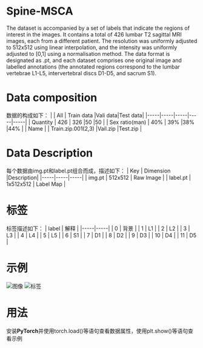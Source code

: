 # Spine-MSCA
The dataset is accompanied by a set of labels that indicate the regions of interest in the images. It contains a total of 426 lumbar T2 sagittal MRI images, each from a different patient. The resolution was uniformly adjusted to 512x512 using linear interpolation, and the intensity was uniformly adjusted to [0,1] using a normalisation method. The data format is designated as .pt, and each dataset comprises one original image and labelled annotations (the annotated regions correspond to the lumbar vertebrae L1-L5, intervertebral discs D1-D5, and sacrum S1).
# Data composition
数据的构成如下：
|  | All | Train data |Vali data|Test data|
|-----|-----|-----|-----|-----|
| Quantity | 426 | 326 |50 |50 |
| Sex ratio(man) | 40% | 39% |38% |44% |
| Name | | Train.zip.001(2,3) |Vail.zip |Test.zip |

# Data Description
每个数据由img.pt和label.pt组合而成，描述如下：
| Key | Dimension |Description|
|-----|-----|-----|
| img.pt | 512x512 | Raw Image |
| label.pt | 1x512x512 | Label Map |
# 标签
标签描述如下：
| label | 解释 | 
|-----|-----|
| 0 | 背景 | 
| 1 | L1 | 
| 2 | L2 | 
| 3 | L3 | 
| 4 | L4 |
| 5 | L5 |
| 6 | S1 | 
| 7 | D1 | 
| 8 | D2 | 
| 9 | D3 | 
| 10 | D4 |
| 11 | D5 |
# 示例
![图像](https://github.com/user-attachments/assets/e9cc199b-74b3-479e-afc6-850e94aebf3b)
![标签](https://github.com/user-attachments/assets/f0c17171-ee40-4124-ad68-1f77ec17a9c9)
# 用法
安装**PyTorch**并使用torch.load()等语句查看数据属性，使用plt.show()等语句查看示例
